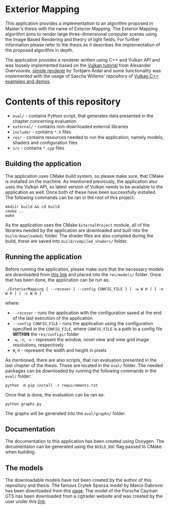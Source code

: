 # Exterior Mapping
This application provides a implementation to an algorithm proposed in Master's thesis with the name of Exterior Mapping. The Exterior Mapping algorithm aims to render large three-dimensional computer scenes using the Image Based Rendering and theory of light fields. For further information please refer to the thesis as it describes the implementation of the proposed algorithm in depth.

The application provides a renderer written using C++ and Vulkan API and was loosely implemented based on the [Vulkan tutorial](https://vulkan-tutorial.com/) from Alexander Overvoorde, [simple renderer](https://github.com/Taardal/vulkan-tutorial) by Torbjørn Årdal and some functionality was implemented with the usage of Sascha Willems' repository of [Vulkan C++ examples and demos](https://github.com/SaschaWillems/Vulkan).

# Contents of this repository
- `eval/` - contains Python script, that generates data presented in the chapter concerning evaluation
- `external/` - contains non-downloaded external libraries
- `include/` - contains `*.h` files
- `res/` - contains resources needed to run the application, namely models, shaders and configuration files
- `src` - contains `*.cpp` files

## Building the application
The application uses CMake build system, so please make sure, that CMake is installed on the machine. As mentioned previously, the application also uses the Vulkan API, so latest version of Vulkan needs to be available to the application as well. Once both of these have been successfully installed. The following commands can be ran in the root of this project:

```
mkdiir build && cd build
cmake ..
make
```

As the application uses the CMake `ExternalProject` module, all of the libraries needed by the application are downloaded and built into the `build/downloaded/` folder. The shader files are also compiled during the build, these are saved into `build/compiled_shaders/` folder.

## Running the application
Before running the application, please make sure that the necessary models are downloaded from [this link](https://drive.google.com/file/d/1AQd8o1OTtUKqS0fa-NVg6DNq4-RjNuLP/view?usp=drive_link) and placed into the `res/models/` folder. Once that has been done, the application can be run as:

```
./ExteriorMapping { --recover | --config CONFIG_FILE } [ -w W H ] [ -n W H ] [ -v W H ]
```
where:
- `--recover` - runs the application with the configuration saved at the end of the last execution of the application
- `--config CONFIG_FILE` - runs the application using the configuration specified in the `CONFIG_FILE`, where `CONFIG_FILE` is a path to a config file **WITHIN** the `res/configs/` folder
- `-w`, `-n`, `-v` - represent the window, novel view and view grid image resolutions, respectively
- `W`, `H` - represent the width and height in pixels

As mentioned, there are also scripts, that run evaluation presented in the last chapter of the thesis. These are located in the `eval/` folder. The needed packages can be downloaded by running the following commands in the `eval/` folder:

```
python -m pip install -r requirements.txt
```

Once that is done, the evaluation can be ran as:

```
python graphs.py
```

The graphs will be generated into the `eval/graphs/` folder.

## Documentation
The documentation to this application has been created using Doxygen. The documentaion can be generated using the `BUILD_DOC` flag passed to CMake when building.

## The models
The downloadable models have not been created by the author of this repository and thesis. The famous Crytek Sponza model by Marco Dabrovic has been downloaded from this [page](https://casual-effects.com/data/). The model of the Porsche Cayman GTS has been downloaded from a cgtrader website and was created by the user under this [link](https://www.cgtrader.com/designers/raddysa71arxi).